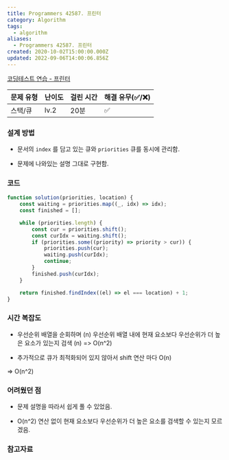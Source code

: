 ```yaml
---
title: Programmers 42587. 프린터
category: Algorithm
tags:
  - algorithm
aliases:
  - Programmers 42587. 프린터
created: 2020-10-02T15:00:00.000Z
updated: 2022-09-06T14:00:06.856Z
---
```


[코딩테스트 연습 - 프린터](https://programmers.co.kr/learn/courses/30/lessons/42587)

| 문제 유형 | 난이도 | 걸린 시간 | 해결 유무(✅/❌) |
| --------- | ------ | --------- | ---------------- |
| 스택/큐   | lv.2   | 20분      | ✅               |

### **설계 방법**

- 문서의 `index` 를 담고 있는 큐와 `priorities` 큐를 동시에 관리함.

- 문제에 나와있는 설명 그대로 구현함.

### 코드

```javascript
function solution(priorities, location) {
	const waiting = priorities.map((_, idx) => idx);
	const finished = [];

	while (priorities.length) {
		const cur = priorities.shift();
		const curIdx = waiting.shift();
		if (priorities.some((priority) => priority > cur)) {
			priorities.push(cur);
			waiting.push(curIdx);
			continue;
		}
		finished.push(curIdx);
	}

	return finished.findIndex((el) => el === location) + 1;
}
```

### **시간 복잡도**

- 우선순위 배열을 순회하며 (n) 우선순위 배열 내에 현재 요소보다 우선순위가 더 높은 요소가 있는지 검색 (n) => O(n^2)

- 추가적으로 큐가 최적화되어 있지 않아서 shift 연산 마다 O(n)

=> O(n^2)

### **어려웠던 점**

- 문제 설명을 따라서 쉽게 풀 수 있었음.

- O(n^2) 연산 없이 현재 요소보다 우선순위가 더 높은 요소를 검색할 수 있는지 모르겠음.

### **참고자료**

